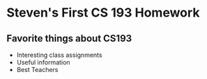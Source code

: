 # Steven's First CS 193 Homework

## Favorite things about CS193

- Interesting class assignments
- Useful information
- Best Teachers
